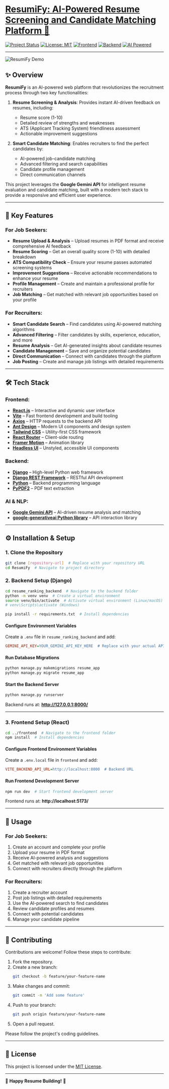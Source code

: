 # [ResumiFy: AI-Powered Resume Screening and Candidate Matching Platform 🚀](https://resumify.up.railway.app/)

[![Project Status](https://img.shields.io/badge/Status-In%20Development-orange?style=for-the-badge)](https://github.com/your-github-username/your-repo-name)
[![License: MIT](https://img.shields.io/badge/License-MIT-yellow.svg?style=for-the-badge)](https://opensource.org/licenses/MIT)
[![Frontend](https://img.shields.io/badge/Frontend-React-blue?style=for-the-badge&logo=react)](https://reactjs.org/)
[![Backend](https://img.shields.io/badge/Backend-Django-green?style=for-the-badge&logo=django)](https://www.djangoproject.com/)
[![AI Powered](https://img.shields.io/badge/AI-Gemini%20API-purple?style=for-the-badge&logo=google-gemini)](https://ai.google.dev/)

---

![ResumiFy Demo](./frontend/public/Resumify.gif)  

## ✨ Overview
**ResumiFy** is an AI-powered web platform that revolutionizes the recruitment process through two key functionalities:

1. **Resume Screening & Analysis**: Provides instant AI-driven feedback on resumes, including:
   - Resume score (1-10)
   - Detailed review of strengths and weaknesses
   - ATS (Applicant Tracking System) friendliness assessment
   - Actionable improvement suggestions

2. **Smart Candidate Matching**: Enables recruiters to find the perfect candidates by:
   - AI-powered job-candidate matching
   - Advanced filtering and search capabilities
   - Candidate profile management
   - Direct communication channels

This project leverages the **Google Gemini API** for intelligent resume evaluation and candidate matching, built with a modern tech stack to provide a responsive and efficient user experience.

---

## 🌟 Key Features

### For Job Seekers:
- **Resume Upload & Analysis** – Upload resumes in PDF format and receive comprehensive AI feedback
- **Resume Scoring** – Get an overall quality score (1-10) with detailed breakdown
- **ATS Compatibility Check** – Ensure your resume passes automated screening systems
- **Improvement Suggestions** – Receive actionable recommendations to enhance your resume
- **Profile Management** – Create and maintain a professional profile for recruiters
- **Job Matching** – Get matched with relevant job opportunities based on your profile

### For Recruiters:
- **Smart Candidate Search** – Find candidates using AI-powered matching algorithms
- **Advanced Filtering** – Filter candidates by skills, experience, education, and more
- **Resume Analysis** – Get AI-generated insights about candidate resumes
- **Candidate Management** – Save and organize potential candidates
- **Direct Communication** – Connect with candidates through the platform
- **Job Posting** – Create and manage job listings with detailed requirements

---

## 🛠️ Tech Stack

### **Frontend:**
- [**React.js**](https://reactjs.org/) – Interactive and dynamic user interface
- [**Vite**](https://vitejs.dev/) – Fast frontend development and build tooling
- [**Axios**](https://axios-http.com/) – HTTP requests to the backend API
- [**Ant Design**](https://ant.design/) – Modern UI components and design system
- [**Tailwind CSS**](https://tailwindcss.com/) – Utility-first CSS framework
- [**React Router**](https://reactrouter.com/) – Client-side routing
- [**Framer Motion**](https://www.framer.com/motion/) – Animation library
- [**Headless UI**](https://headlessui.com/) – Unstyled, accessible UI components

### **Backend:**
- [**Django**](https://www.djangoproject.com/) – High-level Python web framework
- [**Django REST Framework**](https://www.django-rest-framework.org/) – RESTful API development
- [**Python**](https://www.python.org/) – Backend programming language
- [**PyPDF2**](https://pypdf2.readthedocs.io/en/stable/) – PDF text extraction

### **AI & NLP:**
- [**Google Gemini API**](https://ai.google.dev/) – AI-driven resume analysis and matching
- [**google-generativeai Python library**](https://pypi.org/project/google-generativeai/) – API interaction library

---

## ⚙️ Installation & Setup

### **1. Clone the Repository**
```bash
git clone [repository-url]  # Replace with your repository URL
cd ResumiFy  # Navigate to project directory
```

### **2. Backend Setup (Django)**
```bash
cd resume_ranking_backend  # Navigate to the backend folder
python -m venv venv  # Create a virtual environment
source venv/bin/activate  # Activate virtual environment (Linux/macOS)
# venv\Scripts\activate (Windows)

pip install -r requirements.txt  # Install dependencies
```

#### **Configure Environment Variables**
Create a `.env` file in `resume_ranking_backend` and add:
```ini
GEMINI_API_KEY=YOUR_GEMINI_API_KEY_HERE  # Replace with your actual API key
```

#### **Run Database Migrations**
```bash
python manage.py makemigrations resume_app
python manage.py migrate resume_app
```

#### **Start the Backend Server**
```bash
python manage.py runserver
```
Backend runs at: **http://127.0.0.1:8000/**

---

### **3. Frontend Setup (React)**
```bash
cd ../frontend  # Navigate to the frontend folder
npm install  # Install dependencies
```

#### **Configure Frontend Environment Variables**
Create a `.env.local` file in `frontend` and add:
```ini
VITE_BACKEND_API_URL=http://localhost:8000  # Backend URL
```

#### **Run Frontend Development Server**
```bash
npm run dev  # Start frontend development server
```
Frontend runs at: **http://localhost:5173/**

---

## 🚀 Usage

### For Job Seekers:
1. Create an account and complete your profile
2. Upload your resume in PDF format
3. Receive AI-powered analysis and suggestions
4. Get matched with relevant job opportunities
5. Connect with recruiters directly through the platform

### For Recruiters:
1. Create a recruiter account
2. Post job listings with detailed requirements
3. Use the AI-powered search to find candidates
4. Review candidate profiles and resumes
5. Connect with potential candidates
6. Manage your candidate pipeline

---

## 🤝 Contributing
Contributions are welcome! Follow these steps to contribute:
1. Fork the repository.
2. Create a new branch:
   ```bash
   git checkout -b feature/your-feature-name
   ```
3. Make changes and commit:
   ```bash
   git commit -m 'Add some feature'
   ```
4. Push to your branch:
   ```bash
   git push origin feature/your-feature-name
   ```
5. Open a pull request.

Please follow the project's coding guidelines.

---

## 📜 License
This project is licensed under the [MIT License](https://opensource.org/licenses/MIT).


---

🎉 **Happy Resume Building!** 🎉

